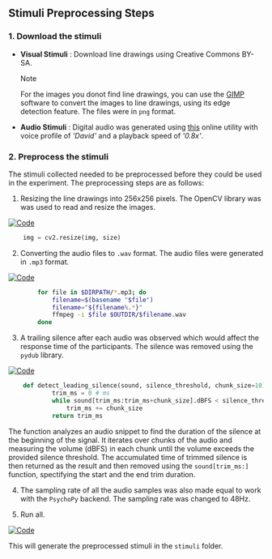 ## Stimuli Preprocessing Steps

### 1. Download the stimuli

- **Visual Stimuli** : Download line drawings using Creative Commons BY-SA.
      
    > [!NOTE]  
    > For the images you donot find line drawings, you can use the [GIMP](https://www.gimp.org/) software to convert the images to line drawings, using its edge detection feature. The files were in ```png``` format.
- **Audio Stimuli** : Digital audio was generated using [this](app.acoust.io.) online utility with voice profile of _'David'_ and  a playback speed of _'0.8x'_.

### 2. Preprocess the stimuli

The stimuli collected needed to be preprocessed before they could be used in the experiment. The preprocessing steps are as follows:

1. Resizing the line drawings into 256x256 pixels. The OpenCV library was was used to read and resize the images. 

[![Code](https://img.shields.io/badge/code-008000)](scripts/resize_imgs.py)

```python
    img = cv2.resize(img, size)
```

2. Converting the audio files to ```.wav``` format. The audio files were generated in ```.mp3``` format. 

[![Code](https://img.shields.io/badge/code-008000)](scripts/conv_to_wav.sh)
        
```bash
        for file in $DIRPATH/*.mp3; do
            filename=$(basename "$file")
            filename="${filename%.*}"
            ffmpeg -i $file $OUTDIR/$filename.wav
        done
```

3. A trailing silence after each audio was observed which would affect the response time of the participants. The silence was removed using the ```pydub``` library.

[![Code](https://img.shields.io/badge/code-008000)](scripts/remove_trailing_silence.py)

```python
    def detect_leading_silence(sound, silence_threshold, chunk_size=10):
            trim_ms = 0 # ms
            while sound[trim_ms:trim_ms+chunk_size].dBFS < silence_threshold:
                trim_ms += chunk_size
            return trim_ms
```
The function analyzes an audio snippet to find the duration of the silence at the beginning of the signal. It iterates over chunks of the audio and measuring the volume (dBFS) in each chunk until the volume exceeds the provided silence threshold. The accumulated time of trimmed silence is then returned as the result and then removed using the ```sound[trim_ms:]``` function, spectifying the start and the end trim duration.

4. The sampling rate of all the audio samples was also made equal to work with the ```PsychoPy``` backend. The sampling rate was changed to 48Hz.

5. Run all. 

[![Code](https://img.shields.io/badge/code-008000)](scripts/run_py_for_all.sh)

This will generate the preprocessed stimuli in the ```stimuli``` folder.

